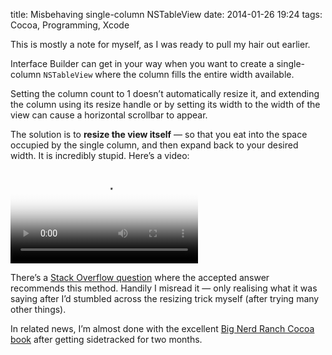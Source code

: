 title: Misbehaving single-column NSTableView
date: 2014-01-26 19:24
tags: Cocoa, Programming, Xcode

This is mostly a note for myself, as I was ready to pull my hair out earlier.

Interface Builder can get in your way when you want to create a single-column `NSTableView` where the column fills the entire width available.

Setting the column count to 1 doesn’t automatically resize it, and extending the column using its resize handle or by setting its width to the width of the view can cause a horizontal scrollbar to appear.

The solution is to **resize the view itself** — so that you eat into the space occupied by the single column, and then expand back to your desired width. It is incredibly stupid. Here’s a video:

<video src="http://www.robjwells.com/images/2014-01-26_tableview.m4v" poster="http://www.robjwells.com/images/2014-01-26_tableview_poster.png" controls preload="metadata">
  Sorry if you can’t see it. <a href="http://www.robjwells.com/images/2014-01-26_tableview.m4v">Here’s a link to the file itself.</a>
</video>

There’s a [Stack Overflow question][so] where the accepted answer recommends this method. Handily I misread it — only realising what it was saying after I’d stumbled across the resizing trick myself (after trying many other things).

[so]: http://stackoverflow.com/questions/7545490/how-can-i-have-the-only-column-of-my-nstableview-take-all-the-width-of-the-table

In related news, I’m almost done with the excellent [Big Nerd Ranch Cocoa book][bnr] after getting sidetracked for two months.

[bnr]: http://www.bignerdranch.com/book/cocoa_programming_for_mac_os_x_th_edition_
